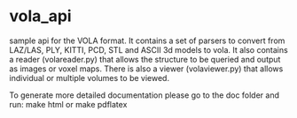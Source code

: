 # vola_api
sample api for the VOLA format. It contains a set of parsers to convert from
LAZ/LAS, PLY, KITTI, PCD, STL and ASCII 3d models to vola. It also contains a
reader (volareader.py) that allows the structure to be queried and output as
images or voxel maps. There is also a viewer (volaviewer.py) that allows
individual or multiple volumes to be viewed.

To generate more detailed documentation please go to the doc folder and run:
make html
or
make pdflatex
